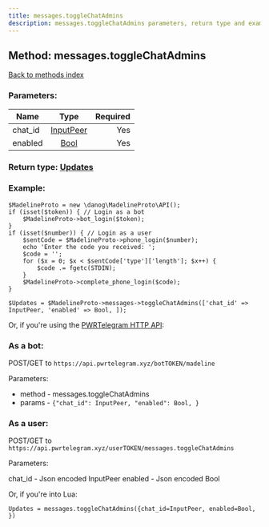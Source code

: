 ```yaml
---
title: messages.toggleChatAdmins
description: messages.toggleChatAdmins parameters, return type and example
---
```

## Method: messages.toggleChatAdmins  
[Back to methods index](index.md)


### Parameters:

| Name     |    Type       | Required |
|----------|:-------------:|---------:|
|chat\_id|[InputPeer](../types/InputPeer.md) | Yes|
|enabled|[Bool](../types/Bool.md) | Yes|


### Return type: [Updates](../types/Updates.md)

### Example:


```
$MadelineProto = new \danog\MadelineProto\API();
if (isset($token)) { // Login as a bot
    $MadelineProto->bot_login($token);
}
if (isset($number)) { // Login as a user
    $sentCode = $MadelineProto->phone_login($number);
    echo 'Enter the code you received: ';
    $code = '';
    for ($x = 0; $x < $sentCode['type']['length']; $x++) {
        $code .= fgetc(STDIN);
    }
    $MadelineProto->complete_phone_login($code);
}

$Updates = $MadelineProto->messages->toggleChatAdmins(['chat_id' => InputPeer, 'enabled' => Bool, ]);
```

Or, if you're using the [PWRTelegram HTTP API](https://pwrtelegram.xyz):

### As a bot:

POST/GET to `https://api.pwrtelegram.xyz/botTOKEN/madeline`

Parameters:

* method - messages.toggleChatAdmins
* params - `{"chat_id": InputPeer, "enabled": Bool, }`



### As a user:

POST/GET to `https://api.pwrtelegram.xyz/userTOKEN/messages.toggleChatAdmins`

Parameters:

chat_id - Json encoded InputPeer
enabled - Json encoded Bool



Or, if you're into Lua:

```
Updates = messages.toggleChatAdmins({chat_id=InputPeer, enabled=Bool, })
```

